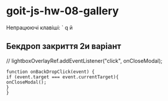 # goit-js-hw-08-gallery

Непрацюючі клавіші:
` q й

## Бекдроп закриття 2и варіант

// lightboxOverlayRef.addEventListener("click", onCloseModal);

    function onBackDropClick(event) {
    if (event.target === event.currentTarget){
    onCloseModal();
    }
    }
